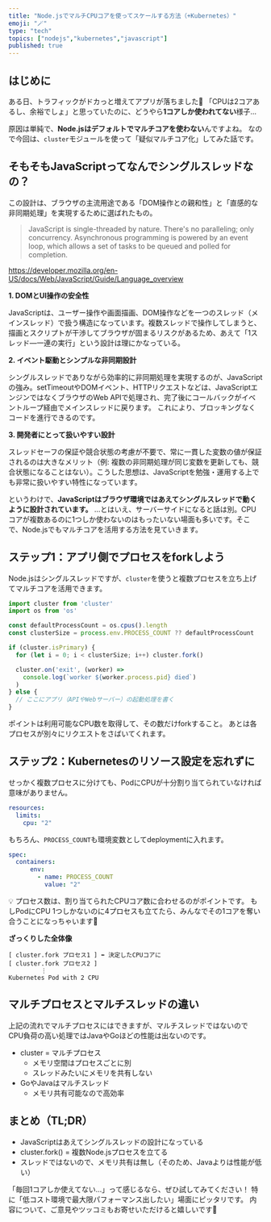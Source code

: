 ```yaml
---
title: "Node.jsでマルチCPUコアを使ってスケールする方法（+Kubernetes）"
emoji: "🪄"
type: "tech" 
topics: ["nodejs","kubernetes","javascript"]
published: true
---
```


## はじめに

ある日、トラフィックがドカっと増えてアプリが落ちました🥹
「CPUは2コアあるし、余裕でしょ」と思っていたのに、どうやら**1コアしか使われてない**様子…

原因は単純で、**Node.jsはデフォルトでマルチコアを使わない**んですよね。
なので今回は、`cluster`モジュールを使って「疑似マルチコア化」してみた話です。

## そもそもJavaScriptってなんでシングルスレッドなの？

この設計は、ブラウザの主流用途である「DOM操作との親和性」と「直感的な非同期処理」を実現するために選ばれたもの。

> JavaScript is single-threaded by nature. There's no paralleling; only concurrency. Asynchronous programming is powered by an event loop, which allows a set of tasks to be queued and polled for completion.

https://developer.mozilla.org/en-US/docs/Web/JavaScript/Guide/Language_overview


**1. DOMとUI操作の安全性**

JavaScriptは、ユーザー操作や画面描画、DOM操作などを一つのスレッド（メインスレッド）で扱う構造になっています。複数スレッドで操作してしまうと、描画とスクリプトが干渉してブラウザが固まるリスクがあるため、あえて「1スレッド—一連の実行」という設計は理にかなっている。

**2. イベント駆動とシンプルな非同期設計**

シングルスレッドでありながら効率的に非同期処理を実現するのが、JavaScriptの強み。setTimeoutやDOMイベント、HTTPリクエストなどは、JavaScriptエンジンではなくブラウザのWeb APIで処理され、完了後にコールバックがイベントループ経由でメインスレッドに戻ります。
これにより、ブロッキングなくコードを進行できるのです。

**3. 開発者にとって扱いやすい設計**

スレッドセーフの保証や競合状態の考慮が不要で、常に一貫した変数の値が保証されるのは大きなメリット（例: 複数の非同期処理が同じ変数を更新しても、競合状態になることはない）。こうした思想は、JavaScriptを勉強・運用する上でも非常に扱いやすい特性になっています。

というわけで、**JavaScriptはブラウザ環境ではあえてシングルスレッドで動くように設計されています。**
…とはいえ、サーバーサイドになると話は別。CPUコアが複数あるのに1つしか使わないのはもったいない場面も多いです。そこで、Node.jsでもマルチコアを活用する方法を見ていきます。

## ステップ1：アプリ側でプロセスをforkしよう

Node.jsはシングルスレッドですが、`cluster`を使うと複数プロセスを立ち上げてマルチコアを活用できます。

```ts
import cluster from 'cluster'
import os from 'os'

const defaultProcessCount = os.cpus().length
const clusterSize = process.env.PROCESS_COUNT ?? defaultProcessCount

if (cluster.isPrimary) {
  for (let i = 0; i < clusterSize; i++) cluster.fork()

  cluster.on('exit', (worker) =>
    console.log(`worker ${worker.process.pid} died`)
  )
} else {
  // ここにアプリ（APIやWebサーバー）の起動処理を書く
}
```

ポイントは利用可能なCPU数を取得して、その数だけforkすること。
あとは各プロセスが別々にリクエストをさばいてくれます。

## ステップ2：Kubernetesのリソース設定を忘れずに

せっかく複数プロセスに分けても、PodにCPUが十分割り当てられていなければ意味がありません。

```yaml
resources:
  limits:
    cpu: "2"
```

もちろん、`PROCESS_COUNT`も環境変数としてdeploymentに入れます。

```yaml
spec:
  containers:
      env:
        - name: PROCESS_COUNT
          value: "2"
```

💡 プロセス数は、割り当てられたCPUコア数に合わせるのがポイントです。
もしPodにCPU 1つしかないのに4プロセスも立てたら、みんなでその1コアを奪い合うことになっちゃいます🥲

**ざっくりした全体像**

```
[ cluster.fork プロセス1 ] ⬅ 決定したCPUコアに
[ cluster.fork プロセス2 ]
         ⋮
Kubernetes Pod with 2 CPU
```

## マルチプロセスとマルチスレッドの違い

上記の流れでマルチプロセスにはできますが、マルチスレッドではないのでCPU負荷の高い処理ではJavaやGoほどの性能は出ないのです。

- cluster = マルチプロセス
  - メモリ空間はプロセスごとに別
  - スレッドみたいにメモリを共有しない
- GoやJavaはマルチスレッド
	- メモリ共有可能なので高効率

## まとめ（TL;DR）

-	JavaScriptはあえてシングルスレッドの設計になっている
-	cluster.fork() = 複数Node.jsプロセスを立てる
-	スレッドではないので、メモリ共有は無し（そのため、Javaよりは性能が低い）

「毎回1コアしか使えてない…」って感じるなら、ぜひ試してみてください！
特に「低コスト環境で最大限パフォーマンス出したい」場面にピッタリです。
内容について、ご意見やツッコミもお寄せいただけると嬉しいです🥰

